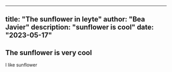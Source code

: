 
---
title: "The sunflower in leyte"
author: "Bea Javier"
description: "sunflower is cool"
date: "2023-05-17"
---

## The sunflower is very cool

I like sunflower

